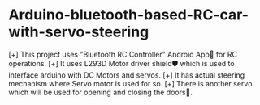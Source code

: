 # Arduino-bluetooth-based-RC-car-with-servo-steering

[+] This project uses "Bluetooth RC Controller" Android App📱 for RC operations.
[+] It uses L293D Motor driver shield🛡 which is used to interface arduino with DC Motors and servos. 
[+] It has actual steering mechanism where Servo motor is used for so.
[+] There is another servo which will be used for opening and closing the doors🚪.
